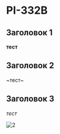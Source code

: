 # PI-332B

## Заголовок 1 

**тест**

## Заголовок 2 

~тест~

## Заголовок 3 

_тест_

![2](https://github.com/user-attachments/assets/b914b2a1-5bb2-4f1f-9649-2d55dfb12328)
